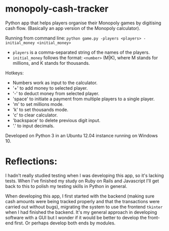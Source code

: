 # monopoly-cash-tracker
Python app that helps players organise their Monopoly games by digitising cash flow. (Basically an app version of the Monopoly calculator).

Running from command line:
    `python game.py -players <players> -initial_money <initial_money>`
      
* `players` is a comma-separated string of the names of the players.
* `initial_money` follows the format: `<number>` (M|K), where M stands for millions, and K stands for thousands.
  
Hotkeys:

* Numbers work as input to the calculator.
* '+' to add money to selected player.
* '-' to deduct money from selected player.
* 'space' to initiate a payment from multiple players to a single player.
* 'm' to set millions mode.
* 'k' to set thousands mode.
* 'c' to clear calculator.
* 'backspace' to delete previous digit input.
* '.' to input decimals.

Developed on Python 3 in an Ubuntu 12.04 instance running on Windows 10.

# Reflections:

I hadn't really studied testing when I was developing this app, so it's lacking tests. When I've finished my study on Ruby on Rails and Javascript I'll get back to this to polish my testing skills in Python in general.

When developing this app, I first started with the backend (making sure cash amounts were being tracked properly and that the transactions were carried out without bugs), migrating the system to use the frontend `tkinter` when I had finished the backend. It's my general approach in developing software with a GUI but I wonder if it would be better to develop the front-end first. Or perhaps develop both ends by modules.
